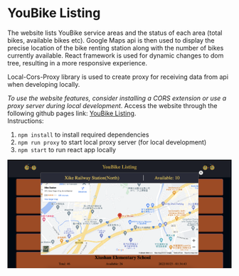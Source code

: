 # YouBike Listing

The website lists YouBike service areas and the status of each area (total bikes, available bikes etc). Google Maps api is then used to display the precise location of the bike renting station along with the number of bikes currently available. React framework is used for dynamic changes to dom tree, resulting in a more responsive experience.

Local-Cors-Proxy library is used to create proxy for receiving data from api when developing locally.  

*To use the website features, consider installing a CORS extension or use a proxy server during local development*. 
Access the website through the following github pages link: [YouBike Listing](https://06huange.github.io/YouBike-Listing/).  
Instructions:

1. ```npm install``` to install required dependencies
2. ```npm run proxy``` to start local proxy server (for local development)
3. ```npm start``` to run react app locally

<img src="src/demo.png" alt="Demo Image" title="Demo">
